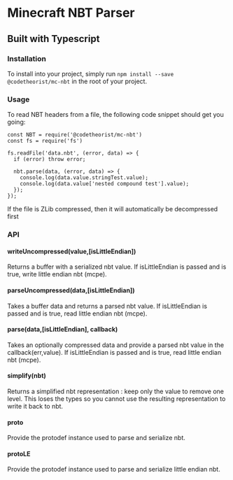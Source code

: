 # Minecraft NBT Parser
## Built with Typescript

### Installation
To install into your project, simply run `npm install --save @codetheorist/mc-nbt` in the root of your project.

### Usage
To read NBT headers from a file, the following code snippet should get you going:

```
const NBT = require('@codetheorist/mc-nbt')
const fs = require('fs')

fs.readFile('data.nbt', (error, data) => {
  if (error) throw error;

  nbt.parse(data, (error, data) => {
    console.log(data.value.stringTest.value);
    console.log(data.value['nested compound test'].value);
  });
});
```
If the file is ZLib compressed, then it will automatically be decompressed first

### API

#### writeUncompressed(value,[isLittleEndian])
Returns a buffer with a serialized nbt value. If isLittleEndian is passed and is true, write little endian nbt (mcpe).

#### parseUncompressed(data,[isLittleEndian])
Takes a buffer data and returns a parsed nbt value. If isLittleEndian is passed and is true, read little endian nbt (mcpe).

#### parse(data,[isLittleEndian], callback)
Takes an optionally compressed data and provide a parsed nbt value in the callback(err,value). If isLittleEndian is passed and is true, read little endian nbt (mcpe).

#### simplify(nbt)
Returns a simplified nbt representation : keep only the value to remove one level. This loses the types so you cannot use the resulting representation to write it back to nbt.

#### proto
Provide the protodef instance used to parse and serialize nbt.

#### protoLE
Provide the protodef instance used to parse and serialize little endian nbt.
